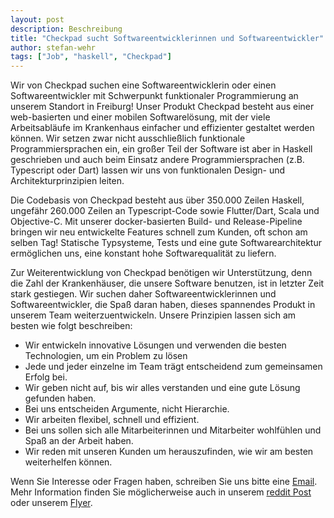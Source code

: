 ```yaml
---
layout: post
description: Beschreibung
title: "Checkpad sucht Softwareentwicklerinnen und Softwareentwickler"
author: stefan-wehr
tags: ["Job", "haskell", "Checkpad"]
---
```


Wir von Checkpad suchen eine Softwareentwicklerin oder einen
Softwareentwickler mit Schwerpunkt funktionaler Programmierung an unserem
Standort in Freiburg! Unser Produkt Checkpad besteht aus einer web-basierten und
einer mobilen Softwarelösung, mit der viele Arbeitsabläufe im Krankenhaus
einfacher und effizienter gestaltet werden können. Wir setzen zwar nicht
ausschließlich funktionale Programmiersprachen ein, ein großer Teil der
Software ist aber in Haskell geschrieben und auch beim Einsatz andere
Programmiersprachen (z.B. Typescript oder Dart) lassen wir uns von
funktionalen Design- und Architekturprinzipien leiten.

<!-- more start -->

Die Codebasis von Checkpad besteht aus über 350.000 Zeilen Haskell, ungefähr
260.000 Zeilen an Typescript-Code sowie Flutter/Dart, Scala und
Objective-C. Mit unserer docker-basierten Build- und Release-Pipeline
bringen wir neu entwickelte Features schnell zum Kunden, oft schon am
selben Tag! Statische Typsysteme, Tests und eine gute Softwarearchitektur
ermöglichen uns, eine konstant hohe Softwarequalität zu liefern.

Zur Weiterentwicklung von Checkpad benötigen wir Unterstützung, denn die
Zahl der Krankenhäuser, die unsere Software benutzen, ist in letzter Zeit
stark gestiegen. Wir suchen daher Softwareentwicklerinnen und
Softwareentwickler, die Spaß daran haben, dieses spannendes Produkt in
unserem Team weiterzuentwickeln. Unsere Prinzipien lassen sich am besten
wie folgt beschreiben:

* Wir entwickeln innovative Lösungen und verwenden die besten
Technologien, um ein Problem zu lösen
* Jede und jeder einzelne im Team trägt entscheidend zum gemeinsamen
Erfolg bei.
* Wir geben nicht auf, bis wir alles verstanden und eine gute Lösung gefunden haben.
* Bei uns entscheiden Argumente, nicht Hierarchie.
* Wir arbeiten flexibel, schnell und effizient.
* Bei uns sollen sich alle Mitarbeiterinnen und Mitarbeiter wohlfühlen und Spaß an der Arbeit haben.
* Wir reden mit unseren Kunden um herauszufinden, wie wir am besten
  weiterhelfen können.

Wenn Sie Interesse oder Fragen haben, schreiben Sie uns bitte eine [Email](mailto:jobs@cp-med.com).
Mehr Information finden Sie möglicherweise auch in
unserem [reddit Post](https://www.reddit.com/r/haskell/comments/hy8tuv/medical_solutions_with_haskelltypescript_in/)
oder unserem [Flyer](http://cp-med.com/jobs/2020-flyer.pdf).
